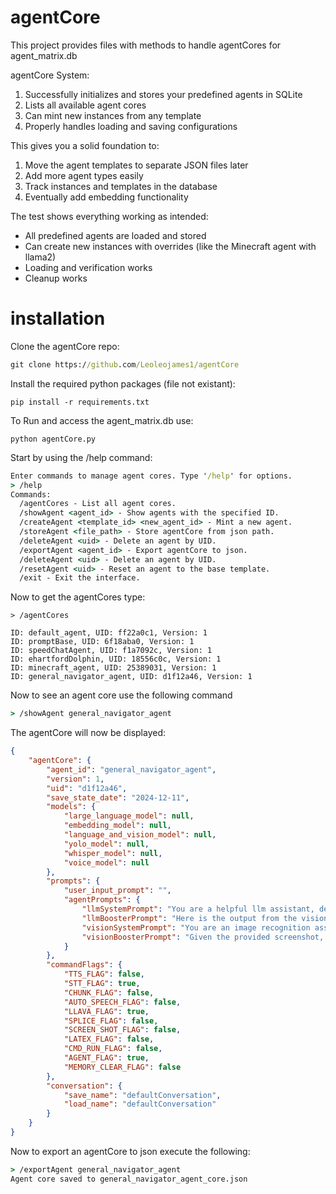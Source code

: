# agentCore
This project provides files with methods to handle agentCores for agent_matrix.db

agentCore System:
1. Successfully initializes and stores your predefined agents in SQLite
2. Lists all available agent cores
3. Can mint new instances from any template
4. Properly handles loading and saving configurations

This gives you a solid foundation to:
1. Move the agent templates to separate JSON files later
2. Add more agent types easily
3. Track instances and templates in the database
4. Eventually add embedding functionality

The test shows everything working as intended:
- All predefined agents are loaded and stored
- Can create new instances with overrides (like the Minecraft agent with llama2)
- Loading and verification works
- Cleanup works
    
# installation
Clone the agentCore repo:
```cmd
git clone https://github.com/Leoleojames1/agentCore
```

Install the required python packages (file not existant):
```
pip install -r requirements.txt
```

To Run and access the agent_matrix.db use:
```
python agentCore.py
```

Start by using the /help command:
```cmd
Enter commands to manage agent cores. Type '/help' for options.
> /help
Commands:
  /agentCores - List all agent cores.
  /showAgent <agent_id> - Show agents with the specified ID.
  /createAgent <template_id> <new_agent_id> - Mint a new agent.
  /storeAgent <file_path> - Store agentCore from json path.
  /deleteAgent <uid> - Delete an agent by UID.
  /exportAgent <agent_id> - Export agentCore to json.
  /deleteAgent <uid> - Delete an agent by UID.
  /resetAgent <uid> - Reset an agent to the base template.
  /exit - Exit the interface.
```

Now to get the agentCores type:
```
> /agentCores

ID: default_agent, UID: ff22a0c1, Version: 1
ID: promptBase, UID: 6f18aba0, Version: 1
ID: speedChatAgent, UID: f1a7092c, Version: 1
ID: ehartfordDolphin, UID: 18556c0c, Version: 1
ID: minecraft_agent, UID: 25389031, Version: 1
ID: general_navigator_agent, UID: d1f12a46, Version: 1
```

Now to see an agent core use the following command
```cmd
> /showAgent general_navigator_agent
```

The agentCore will now be displayed:
```json
{
    "agentCore": {
        "agent_id": "general_navigator_agent",
        "version": 1,
        "uid": "d1f12a46",
        "save_state_date": "2024-12-11",
        "models": {
            "large_language_model": null,
            "embedding_model": null,
            "language_and_vision_model": null,
            "yolo_model": null,
            "whisper_model": null,
            "voice_model": null
        },
        "prompts": {
            "user_input_prompt": "",
            "agentPrompts": {
                "llmSystemPrompt": "You are a helpful llm assistant, designated with with fulling the user's request, the user is communicating with speech recognition and is sending their screenshot data to the                   vision model for decomposition. Receive this destription and Instruct the user and help them fullfill their request by collecting the vision data and responding. ",
                "llmBoosterPrompt": "Here is the output from the vision model describing the user screenshot data along with the users speech data. Please reformat this data, and formulate a fullfillment for the                   user request in a conversational speech manner which will be processes by the text to speech model for output. ",
                "visionSystemPrompt": "You are an image recognition assistant, the user is sending you a request and an image please fullfill the request. ",
                "visionBoosterPrompt": "Given the provided screenshot, please provide a list of objects in the image with the attributes that you can recognize. "
            }
        },
        "commandFlags": {
            "TTS_FLAG": false,
            "STT_FLAG": true,
            "CHUNK_FLAG": false,
            "AUTO_SPEECH_FLAG": false,
            "LLAVA_FLAG": true,
            "SPLICE_FLAG": false,
            "SCREEN_SHOT_FLAG": false,
            "LATEX_FLAG": false,
            "CMD_RUN_FLAG": false,
            "AGENT_FLAG": true,
            "MEMORY_CLEAR_FLAG": false
        },
        "conversation": {
            "save_name": "defaultConversation",
            "load_name": "defaultConversation"
        }
    }
}
```

Now to export an agentCore to json execute the following:
```cmd
> /exportAgent general_navigator_agent
Agent core saved to general_navigator_agent_core.json
```

